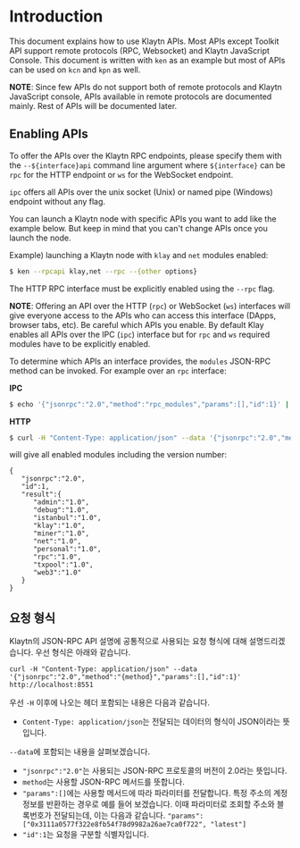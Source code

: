 # Introduction <a id="introduction"></a>

This document explains how to use Klaytn APIs. Most APIs except Toolkit API support remote protocols \(RPC, Websocket\) and Klaytn JavaScript Console. This document is written with `ken` as an example but most of APIs can be used on `kcn` and `kpn` as well.

**NOTE**: Since few APIs do not support both of remote protocols and Klaytn JavaScript console, APIs available in remote protocols are documented mainly. Rest of APIs will be documented later.

## Enabling APIs <a id="enabling-apis"></a>

To offer the APIs over the Klaytn RPC endpoints, please specify them with the `--${interface}api` command line argument where `${interface}` can be `rpc` for the HTTP endpoint or `ws` for the WebSocket endpoint.

`ipc` offers all APIs over the unix socket \(Unix\) or named pipe \(Windows\) endpoint without any flag.

You can launch a Klaytn node with specific APIs you want to add like the example below. But keep in mind that you can't change APIs once you launch the node.

Example\) launching a Klaytn node with `klay` and `net` modules enabled:

```bash
$ ken --rpcapi klay,net --rpc --{other options}
```

The HTTP RPC interface must be explicitly enabled using the `--rpc` flag.

**NOTE**: Offering an API over the HTTP \(`rpc`\) or WebSocket \(`ws`\) interfaces will give everyone access to the APIs who can access this interface \(DApps, browser tabs, etc\). Be careful which APIs you enable. By default Klay enables all APIs over the IPC \(`ipc`\) interface but for `rpc` and `ws` required modules have to be explicitly enabled.

To determine which APIs an interface provides, the `modules` JSON-RPC method can be invoked. For example over an `rpc` interface:

**IPC**

```bash
$ echo '{"jsonrpc":"2.0","method":"rpc_modules","params":[],"id":1}' | nc -U klay.ipc
```

**HTTP**

```bash
$ curl -H "Content-Type: application/json" --data '{"jsonrpc":"2.0","method":"rpc_modules","params":[],"id":1}' http://localhost:8551
```

will give all enabled modules including the version number:

```text
{
   "jsonrpc":"2.0",
   "id":1,
   "result":{
      "admin":"1.0",
      "debug":"1.0",
      "istanbul":"1.0",
      "klay":"1.0",
      "miner":"1.0",
      "net":"1.0",
      "personal":"1.0",
      "rpc":"1.0",
      "txpool":"1.0",
      "web3":"1.0"
   }
}
```

## 요청 형식

Klaytn의 JSON-RPC API 설명에 공통적으로 사용되는 요청 형식에 대해 설명드리겠습니다. 우선 형식은 아래와 같습니다.

```
curl -H "Content-Type: application/json" --data '{"jsonrpc":"2.0","method":"{method}","params":[],"id":1}' http://localhost:8551
```

우선 `-H` 이후에 나오는 헤더 포함되는 내용은 다음과 같습니다.

- `Content-Type: application/json`는 전달되는 데이터의 형식이 JSON이라는 뜻입니다.

`--data`에 포함되는 내용을 살펴보겠습니다.

- `"jsonrpc":"2.0"`는 사용되는 JSON-RPC 프로토콜의 버전이 2.0라는 뜻입니다.
- `method`는 사용할 JSON-RPC 메서드를 뜻합니다.
- `"params":[]`에는 사용할 메서드에 따라 파라미터를 전달합니다. 특정 주소의 계정 정보를 반환하는 경우로 예를 들어 보겠습니다. 이때 파라미터로 조회할 주소와 블록번호가 전달되는데, 이는 다음과 같습니다. `"params":["0x3111a0577f322e8fb54f78d9982a26ae7ca0f722", "latest"]`
- `"id":1`는 요청을 구분할 식별자입니다.
